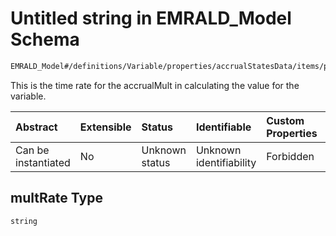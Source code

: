 # Untitled string in EMRALD_Model Schema

```txt
EMRALD_Model#/definitions/Variable/properties/accrualStatesData/items/properties/multRate
```

This is the time rate for the accrualMult in calculating the value for the variable.

| Abstract            | Extensible | Status         | Identifiable            | Custom Properties | Additional Properties | Access Restrictions | Defined In                                                                                                    |
| :------------------ | :--------- | :------------- | :---------------------- | :---------------- | :-------------------- | :------------------ | :------------------------------------------------------------------------------------------------------------ |
| Can be instantiated | No         | Unknown status | Unknown identifiability | Forbidden         | Allowed               | none                | [EMRALD_JsonSchemaV3_0.json*](../../../../../Emrald-UI/out/EMRALD_JsonSchemaV3_0.json "open original schema") |

## multRate Type

`string`

